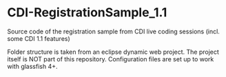 CDI-RegistrationSample_1.1
==========================

Source code of the registration sample from CDI live coding sessions (incl. some CDI 1.1 features)

Folder structure is taken from an eclipse dynamic web project. The project itself is NOT part of this repository. Configuration files are set up to work with glassfish 4+.
